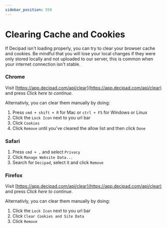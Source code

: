 ```yaml
---
sidebar_position: 550
---
```


# Clearing Cache and Cookies

If Decipad isn't loading properly, you can try to clear your browser cache and cookies. Be mindful that you will lose your local changes if they were only stored locally and not uploaded to our server, this is common when your internet connection isn't stable.

### Chrome

Visit [https://app.decipad.com/api/clear](https://app.decipad.com/api/clear) and press _Click here to continue_.

Alternativly, you can clear them manually by doing:

1.  Press `cmd + shift + R` for Mac or `ctrl + F5` for Windows or Linux
2.  Click the `Lock Icon` next to you url bar
3.  Click `Cookies`
4.  Click `Remove` until you've cleared the allow list and then click `Done`

### Safari

1.  Press `cmd + ,` and select `Privacy`
2.  Click `Manage Website Data...`
3.  Search for `Decipad`, select it and click `Remove`

### Firefox

Visit [https://app.decipad.com/api/clear](https://app.decipad.com/api/clear) and press _Click here to continue_.

Alternativly, you can clear them manually by doing:

1.  Click the `Lock Icon` next to you url bar
2.  Click `Clear Cookies and Site Data`
3.  Click `Remove`
